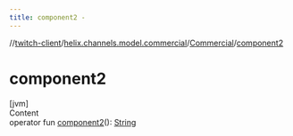 ```yaml
---
title: component2 -
---
```

//[twitch-client](../../index.md)/[helix.channels.model.commercial](../index.md)/[Commercial](index.md)/[component2](component2.md)



# component2  
[jvm]  
Content  
operator fun [component2](component2.md)(): [String](https://kotlinlang.org/api/latest/jvm/stdlib/kotlin/-string/index.html)  




